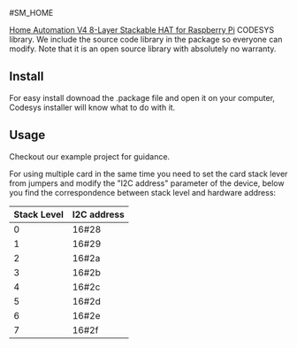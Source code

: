 #SM_HOME

[Home Automation V4 8-Layer Stackable HAT for Raspberry Pi](https://sequentmicrosystems.com/collections/all-io-cards/products/raspberry-pi-home-automation-card) CODESYS library.
We include the source code library in the package so everyone can modify. Note that it is an open source library with absolutely no warranty.
## Install
For easy install downoad the .package file and open it on your computer, Codesys installer will know what to do with it.
## Usage
Checkout our example project for guidance.

For using multiple card in the same time you need to set the card stack lever from jumpers and modify the "I2C address" parameter of the  device, below you find the correspondence between stack level and hardware address:

| Stack Level | I2C address |
| --- | --- |
| 0 | 16#28 |
| 1 | 16#29 |
| 2 | 16#2a |
| 3 | 16#2b |
| 4 | 16#2c |
| 5 | 16#2d |
| 6 | 16#2e |
| 7 | 16#2f |
